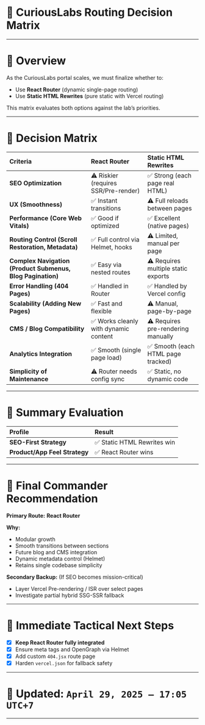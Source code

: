# 🔄 CuriousLabs Routing Decision Matrix

---

# 📌 Overview

As the CuriousLabs portal scales, we must finalize whether to:

- Use **React Router** (dynamic single-page routing)
- Use **Static HTML Rewrites** (pure static with Vercel routing)

This matrix evaluates both options against the lab’s priorities.

---

# 🥇 Decision Matrix

| Criteria | React Router | Static HTML Rewrites |
|:---------|:-------------|:---------------------|
| **SEO Optimization** | ⚠️ Riskier (requires SSR/Pre-render) | ✅ Strong (each page real HTML) |
| **UX (Smoothness)** | ✅ Instant transitions | ⚠️ Full reloads between pages |
| **Performance (Core Web Vitals)** | ✅ Good if optimized | ✅ Excellent (native pages) |
| **Routing Control (Scroll Restoration, Metadata)** | ✅ Full control via Helmet, hooks | ⚠️ Limited, manual per page |
| **Complex Navigation (Product Submenus, Blog Pagination)** | ✅ Easy via nested routes | ⚠️ Requires multiple static exports |
| **Error Handling (404 Pages)** | ✅ Handled in Router | ✅ Handled by Vercel config |
| **Scalability (Adding New Pages)** | ✅ Fast and flexible | ⚠️ Manual, page-by-page |
| **CMS / Blog Compatibility** | ✅ Works cleanly with dynamic content | ⚠️ Requires pre-rendering manually |
| **Analytics Integration** | ✅ Smooth (single page load) | ✅ Smooth (each HTML page tracked) |
| **Simplicity of Maintenance** | ⚠️ Router needs config sync | ✅ Static, no dynamic code |

---

# 🧠 Summary Evaluation

| Profile | Result |
|:--------|:------|
| **SEO-First Strategy** | ✅ Static HTML Rewrites win |
| **Product/App Feel Strategy** | ✅ React Router wins |

---

# 🔄 Final Commander Recommendation

**Primary Route:** **React Router**

**Why:**
- Modular growth
- Smooth transitions between sections
- Future blog and CMS integration
- Dynamic metadata control (Helmet)
- Retains single codebase simplicity

**Secondary Backup:** (If SEO becomes mission-critical)
- Layer Vercel Pre-rendering / ISR over select pages
- Investigate partial hybrid SSG-SSR fallback

---

# 🔹 Immediate Tactical Next Steps

- [x] **Keep React Router fully integrated**
- [x] Ensure meta tags and OpenGraph via Helmet
- [x] Add custom `404.jsx` route page
- [x] Harden `vercel.json` for fallback safety

---

# 📲 Updated: `April 29, 2025 — 17:05 UTC+7`

---


